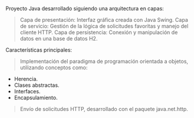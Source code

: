 Proyecto Java desarrollado siguiendo una arquitectura en capas:

> Capa de presentación: Interfaz gráfica creada con Java Swing.
> Capa de servicio: Gestión de la lógica de solicitudes favoritas y manejo del cliente HTTP.
> Capa de persistencia: Conexión y manipulación de datos en una base de datos H2.

Características principales:

> Implementación del paradigma de programación orientada a objetos, utilizando conceptos como: 
  - Herencia.
  - Clases abstractas.
  - Interfaces.
  - Encapsulamiento.
> Envío de solicitudes HTTP, desarrollado con el paquete java.net.http.
